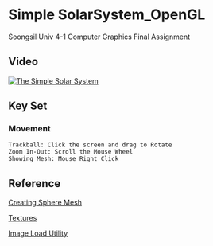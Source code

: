 # Simple SolarSystem_OpenGL
 Soongsil Univ 4-1 Computer Graphics Final Assignment

## Video
[![The Simple Solar System](http://img.youtube.com/vi/DCKTiBCssk0/0.jpg)](https://youtu.be/DCKTiBCssk0)

## Key Set

### Movement
```
Trackball: Click the screen and drag to Rotate
Zoom In-Out: Scroll the Mouse Wheel
Showing Mesh: Mouse Right Click

```

## Reference

[Creating Sphere Mesh](https://gist.github.com/zwzmzd/0195733fa1210346b00d)

[Textures](https://www.solarsystemscope.com/textures/)

[Image Load Utility](https://github.com/nothings/stb/blob/master/stb_image.h)
